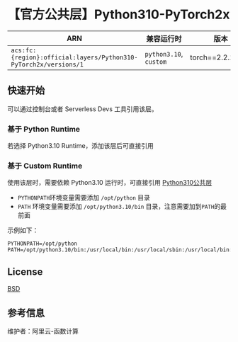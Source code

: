 
# 【官方公共层】Python310-PyTorch2x

| ARN  |  兼容运行时  | 版本 |
|------|------|--------|
| `acs:fc:{region}:official:layers/Python310-PyTorch2x/versions/1` | `python3.10`, `custom`   | torch==2.2.1+cpu |

## 快速开始

可以通过控制台或者 Serverless Devs 工具引用该层。

### 基于 Python Runtime

若选择 Python3.10 Runtime，添加该层后可直接引用

### 基于 Custom Runtime

使用该层时，需要依赖 Python3.10 运行时，可直接引用 [Python310公共层](../Python310/README.md)

- `PYTHONPATH`环境变量需要添加 `/opt/python` 目录
- `PATH` 环境变量需要添加 `/opt/python3.10/bin` 目录，注意需要加到`PATH`的最前面

示例如下：

```shell
PYTHONPATH=/opt/python
PATH=/opt/python3.10/bin:/usr/local/bin:/usr/local/sbin:/usr/local/bin:/usr/sbin:/usr/bin:/sbin:/bin:/opt/bin
```

## License

[BSD](https://github.com/pytorch/pytorch/blob/master/LICENSE)

## 参考信息

维护者：阿里云-函数计算
